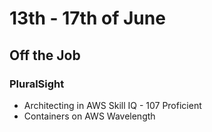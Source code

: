 # 13th - 17th of June

## Off the Job

### PluralSight

- Architecting in AWS Skill IQ - 107 Proficient
- Containers on AWS Wavelength
